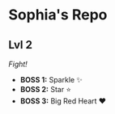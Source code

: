 # Sophia's Repo

## Lvl 2
*Fight!*
- **BOSS 1:** Sparkle ✨
- **BOSS 2:** Star ⭐
- **BOSS 3:** Big Red Heart ❤️ 
